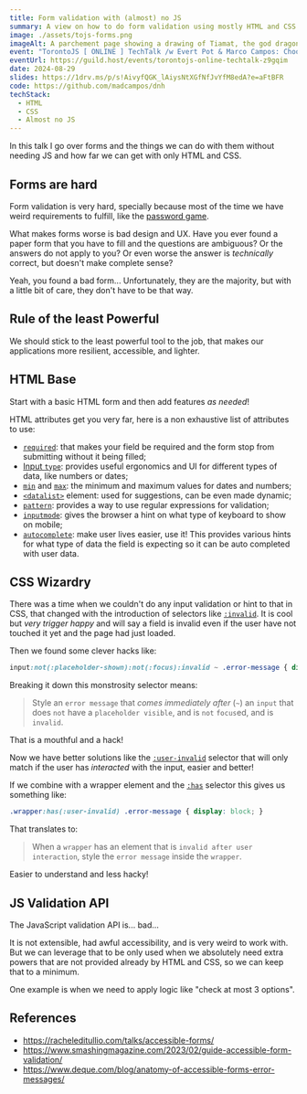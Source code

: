 ```yaml
---
title: Form validation with (almost) no JS
summary: A view on how to do form validation using mostly HTML and CSS.
image: ./assets/tojs-forms.png
imageAlt: A parchement page showing a drawing of Tiamat, the god dragon from Dungeons & Dragons on the left side.
event: "TorontoJS [ ONLINE ] TechTalk /w Evert Pot & Marco Campos: Choosing Arhitecture For Small Projects / Form Validation With Almost No Javascript"
eventUrl: https://guild.host/events/torontojs-online-techtalk-z9gqim
date: 2024-08-29
slides: https://1drv.ms/p/s!AivyfQGK_lAiysNtXGfNfJvYfM8edA?e=aFtBFR
code: https://github.com/madcampos/dnh
techStack:
  - HTML
  - CSS
  - Almost no JS
---
```


In this talk I go over forms and the things we can do with them without needing JS and how far we can get with only HTML and CSS.

## Forms are hard

Form validation is very hard, specially because most of the time we have weird requirements to fulfill, like the [password game](https://neal.fun/password-game/).

What makes forms worse is bad design and UX. Have you ever found a paper form that you have to fill and the questions are ambiguous? Or the answers do not apply to you? Or even worse the answer is _technically_ correct, but doesn't make complete sense?

Yeah, you found a bad form... Unfortunately, they are the majority, but with a little bit of care, they don't have to be that way.

## Rule of the least Powerful

We should stick to the least powerful tool to the job, that makes our applications more resilient, accessible, and lighter.

## HTML Base

Start with a basic HTML form and then add features _as needed_!

HTML attributes get you very far, here is a non exhaustive list of attributes to use:

- [`required`](https://developer.mozilla.org/en-US/docs/Web/HTML/Attributes/required): that makes your field be required and the form stop from submitting without it being filled;
- [Input `type`](https://developer.mozilla.org/en-US/docs/Web/HTML/Element/input#input_types): provides useful ergonomics and UI for different types of data, like numbers or dates;
- [`min`](https://developer.mozilla.org/en-US/docs/Web/HTML/Attributes/min) and [`max`](https://developer.mozilla.org/en-US/docs/Web/HTML/Attributes/max): the minimum and maximum values for dates and numbers;
- [`<datalist>`](https://developer.mozilla.org/en-US/docs/Web/HTML/Element/datalist) element: used for suggestions, can be even made dynamic;
- [`pattern`](https://developer.mozilla.org/en-US/docs/Web/HTML/Attributes/pattern): provides a way to use regular expressions for validation;
- [`inputmode`](https://developer.mozilla.org/en-US/docs/Web/HTML/Global_attributes/inputmode): gives the browser a hint on what type of keyboard to show on mobile;
- [`autocomplete`](https://developer.mozilla.org/en-US/docs/Web/HTML/Attributes/autocomplete): make user lives easier, use it! This provides various hints for what type of data the field is expecting so it can be auto completed with user data.

## CSS Wizardry

There was a time when we couldn't do any input validation or hint to that in CSS, that changed with the introduction of selectors like [`:invalid`](https://developer.mozilla.org/en-US/docs/Web/CSS/:invalid). It is cool but _very trigger happy_ and will say a field is invalid even if the user have not touched it yet and the page had just loaded.

Then we found some clever hacks like:

```css
input:not(:placeholder-shown):not(:focus):invalid ~ .error-message { display: block; }
```

Breaking it down this monstrosity selector means:

> Style an `error message` that _comes immediately after_ (`~`) an `input` that does `not` have a `placeholder visible`, and is `not` `focus`ed, and is `invalid`.

That is a mouthful and a hack!

Now we have better solutions like the [`:user-invalid`](https://developer.mozilla.org/en-US/docs/Web/CSS/:user-invalid) selector that will only match if the user has _interacted_ with the input, easier and better!

If we combine with a wrapper element and the [`:has`](https://developer.mozilla.org/en-US/docs/Web/CSS/:has) selector this gives us something like:

```css
.wrapper:has(:user-invalid) .error-message { display: block; }
```

That translates to:

> When a `wrapper` has an element that is `invalid after user interaction`, style the `error message` inside the `wrapper`.

Easier to understand and less hacky!

## JS Validation API

The JavaScript validation API is... bad...

It is not extensible, had awful accessibility, and is very weird to work with. But we can leverage that to be only used when we absolutely need extra powers that are not provided already by HTML and CSS, so we can keep that to a minimum.

One example is when we need to apply logic like "check at most 3 options".

## References

- https://racheleditullio.com/talks/accessible-forms/
- https://www.smashingmagazine.com/2023/02/guide-accessible-form-validation/
- https://www.deque.com/blog/anatomy-of-accessible-forms-error-messages/
